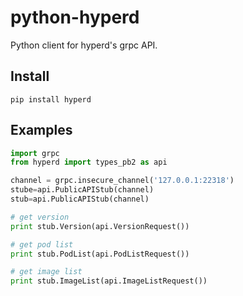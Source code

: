 # python-hyperd

Python client for hyperd's grpc API.

## Install

```
pip install hyperd
```

## Examples

```python
import grpc
from hyperd import types_pb2 as api

channel = grpc.insecure_channel('127.0.0.1:22318')
stube=api.PublicAPIStub(channel)
stub=api.PublicAPIStub(channel)

# get version
print stub.Version(api.VersionRequest())

# get pod list
print stub.PodList(api.PodListRequest())

# get image list
print stub.ImageList(api.ImageListRequest())
```
